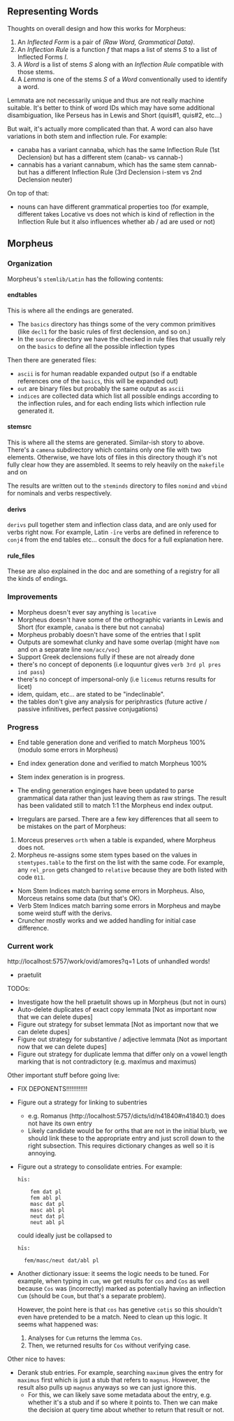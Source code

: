 ## Representing Words

Thoughts on overall design and how this works for Morpheus:

1. An _Inflected Form_ is a pair of _(Raw Word, Grammatical Data)_.
2. An _Inflection Rule_ is a function _f_ that maps a list of stems _S_ to a list of Inflected Forms _I_.
3. A _Word_ is a list of stems _S_ along with an _Inflection Rule_ compatible with those stems.
4. A _Lemma_ is one of the stems _S_ of a _Word_ conventionally used to identify a word.

Lemmata are not necessarily unique and thus are not really machine suitable. It's better to think of word IDs
which may have some additional disambiguation, like Perseus has in Lewis and Short (quis#1, quis#2, etc...)

But wait, it's actually more complicated than that. A word can also have variations in both stem and inflection rule.
For example:

- canaba has a variant cannaba, which has the same Inflection Rule (1st Declension) but has a different stem (canab- vs cannab-)
- cannabis has a variant cannabum, which has the same stem cannab- but has a different Inflection Rule (3rd Declension i-stem vs 2nd Declension neuter)

On top of that:

- nouns can have different grammatical properties too (for example, different takes Locative vs does not which is kind of reflection in the
  Inflection Rule but it also influences whether ab / ad are used or not)

## Morpheus

### Organization

Morpheus's `stemlib/Latin` has the following contents:

#### endtables

This is where all the endings are generated.

- The `basics` directory has things some of the very
  common primitives (like `decl1` for the basic rules of first declension, and so on.)
- In the `source` directory we have the checked in rule files that usually rely on the `basics` to
  define all the possible inflection types

Then there are generated files:

- `ascii` is for human readable expanded output (so if a endtable references one of the `basics`, this will be expanded out)
- `out` are binary files but probably the same output as `ascii`
- `indices` are collected data which list all possible endings according to the inflection rules, and for each ending lists which inflection rule generated it.

#### stemsrc

This is where all the stems are generated. Similar-ish story to above. There's a `camena` subdirectory which contains only one file with two elements.
Otherwise, we have lots of files in this directory though it's not fully clear how they are assembled. It seems to rely heavily on the `makefile` and on

The results are written out to the `steminds` directory to files `nomind` and `vbind` for nominals and verbs respectively.

#### derivs

`derivs` pull together stem and inflection class data, and are only used for verbs right now. For example, Latin `-īre` verbs are defined
in reference to `conj4` from the end tables etc... consult the docs for a full explanation here.

#### rule_files

These are also explained in the doc and are something of a registry for all the kinds of endings.

### Improvements

- Morpheus doesn't ever say anything is `locative`
- Morpheus doesn't have some of the orthographic variants in Lewis and Short (for example, `canaba` is there but not `cannaba`)
- Morpheus probably doesn't have some of the entries that I split
- Outputs are somewhat clunky and have some overlap (might have `nom` and on a separate line `nom/acc/voc`)
- Support Greek declensions fully if these are not already done
- there's no concept of deponents (i.e loquuntur gives `verb 3rd pl pres ind pass`)
- there's no concept of impersonal-only (i.e `licemus` returns results for licet)
- idem, quidam, etc... are stated to be "indeclinable".
- the tables don't give any analysis for periphrastics (future active / passive infinitives, perfect passive conjugations)

### Progress

- End table generation done and verified to match Morpheus 100% (modulo some errors in Morpheus)
- End index generation done and verified to match Morpheus 100%
- Stem index generation is in progress.
- The ending generation enginges have been updated to parse grammatical data
  rather than just leaving them as raw strings. The result has been validated
  still to match 1:1 the Morpheus end index output.

- Irregulars are parsed.
  There are a few key differences that all seem to be mistakes on the part of Morpheus:

1. Morceus preserves `orth` when a table is expanded, where Morpheus does not.
2. Morpheus re-assigns some stem types based on the values in `stemtypes.table` to the first
   on the list with the same code. For example, any `rel_pron` gets changed to `relative` because
   they are both listed with code `011`.

- Nom Stem Indices match barring some errors in Morpheus. Also, Morceus retains some data (but that's OK).
- Verb Stem Indices match barring some errors in Morpheus and maybe some weird stuff with the derivs.
- Cruncher mostly works and we added handling for initial case difference.

### Current work

http://localhost:5757/work/ovid/amores?q=1
Lots of unhandled words!

- praetulit

TODOs:

- Investigate how the hell praetulit shows up in Morpheus (but not in ours)
- Auto-delete duplicates of exact copy lemmata [Not as important now that we can delete dupes]
- Figure out strategy for subset lemmata [Not as important now that we can delete dupes]
- Figure out strategy for substantive / adjective lemmata [Not as important now that we can delete dupes]
- Figure out strategy for duplicate lemma that differ only on a vowel length marking
  that is not contradictory (e.g. maxĭmus and maximus)

Other important stuff before going live:

- FIX DEPONENTS!!!!!!!!!!!!

- Figure out a strategy for linking to subentries
  - e.g. Romanus (http://localhost:5757/dicts/id/n41840#n41840.1) does not have its own entry
  - Likely candidate would be for orths that are not in the initial blurb, we should link these
    to the appropriate entry and just scroll down to the right subsection. This requires dictionary
    changes as well so it is annoying.

- Figure out a strategy to consolidate entries. For example:

  ```
  hīs:

      fem dat pl
      fem abl pl
      masc dat pl
      masc abl pl
      neut dat pl
      neut abl pl
  ```

  could ideally just be collapsed to 

  ```
  hīs:

    fem/masc/neut dat/abl pl
  ```

- Another dictionary issue: it seems the logic needs to be tuned. For example, when typing in `cum`, 
  we get results for `cos` and `Cos` as well because `Cos` was (incorrectly) marked as potentially
  having an inflection `Cum` (should be `Coum`, but that's a separate problem).

  However, the point here is that `cos` has genetive `cotis` so this shouldn't even have pretended
  to be a match. Need to clean up this logic. It seems what happened was:

  1. Analyses for `Cum` returns the lemma `Cos`.
  2. Then, we returned results for `Cos` without verifying case.

Other nice to haves:

- Derank stub entries. For example, searching `maximum` gives the entry
  for `maximus` first which is just a stub that refers to `magnus`. However,
  the result also pulls up `magnus` anyways so we can just ignore this.
  - For this, we can likely save some metadata about the entry, e.g. whether
    it's a stub and if so where it points to. Then we can make the decision at
    query time about whether to return that result or not.
